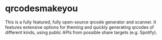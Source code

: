 # qrcodesmakeyou

This is a fully featured, fully open-source qrcode generator and scanner. It features extensive options for theming and quickly generating qrcodes of different kinds, using public APIs from possible share targets (e.g. Spotify).
